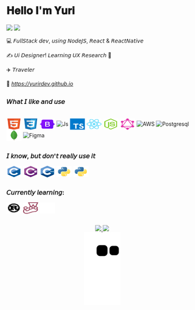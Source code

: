 # 𝐇𝐞𝐥𝐥𝐨 𝐈'𝐦 𝐘𝐮𝐫𝐢

[![](https://img.shields.io/badge/GitHub-100000?style=for-the-badge&logo=github&logoColor=white)](https://github.com/YuriRDev)
[![](https://img.shields.io/badge/Dribbble-EA4C89?style=for-the-badge&logo=dribbble&logoColor=white)](https://dribbble.com/YuriRDev)


:computer: 𝘍𝘶𝘭𝘭𝘚𝘵𝘢𝘤𝘬 𝘥𝘦𝘷, 𝘶𝘴𝘪𝘯𝘨 𝘕𝘰𝘥𝘦𝘑𝘚, 𝘙𝘦𝘢𝘤𝘵 & 𝘙𝘦𝘢𝘤𝘵𝘕𝘢𝘵𝘪𝘷𝘦

:writing_hand: 𝘜𝘪 𝘋𝘦𝘴𝘪𝘨𝘯𝘦𝘳! 𝘓𝘦𝘢𝘳𝘯𝘪𝘯𝘨 𝘜𝘟 𝘙𝘦𝘴𝘦𝘢𝘳𝘤𝘩 :crossed_fingers:

:airplane: 𝘛𝘳𝘢𝘷𝘦𝘭𝘦𝘳

🔗 *https://yurirdev.github.io*

  ##
  ### 𝘞𝘩𝘢𝘵 𝘐 𝘭𝘪𝘬𝘦 𝘢𝘯𝘥 𝘶𝘴𝘦
<div style="display: inline_block"><br>
  <img align="center" alt="HTML" height="30" width="40" src="https://raw.githubusercontent.com/devicons/devicon/master/icons/html5/html5-original.svg">
  <img align="center" alt="CSS" height="30" width="40" src="https://raw.githubusercontent.com/devicons/devicon/master/icons/css3/css3-original.svg">
  <img align="center" alt="Bootstrap" height="30" width="40" src="https://github.com/devicons/devicon/blob/v2.15.1/icons/bootstrap/bootstrap-original.svg">
  <img align="center" alt="Js" height="30" width="40" src="https://cdn.jsdelivr.net/gh/devicons/devicon/icons/javascript/javascript-original.svg">
  <img align="center" alt="Ts" height="30" width="40" src="https://raw.githubusercontent.com/devicons/devicon/master/icons/typescript/typescript-plain.svg">
  <img align="center" alt="React" height="30" width="40" src="https://raw.githubusercontent.com/devicons/devicon/master/icons/react/react-original.svg">
  <img align="center" alt="NodeJS" height="30" width="40" src="https://github.com/devicons/devicon/blob/v2.15.1/icons/nodejs/nodejs-original.svg">
  <img align="center" alt="GraphQL" height="30" width="40" src="https://raw.githubusercontent.com/devicons/devicon/v2.15.1/icons/graphql/graphql-plain.svg">
  <img align="center" alt="AWS" height="30" width="40" src="https://cdn.jsdelivr.net/gh/devicons/devicon/icons/amazonwebservices/amazonwebservices-original.svg">
  <img align="center" alt="Postgresql" height="30" width="40" src="https://cdn.jsdelivr.net/gh/devicons/devicon/icons/postgresql/postgresql-original.svg">
  <img align="center" alt="MongoDB" height="30" width="40" src="https://raw.githubusercontent.com/devicons/devicon/v2.15.1/icons/mongodb/mongodb-original.svg">
  <img align="center" alt="Figma" height="30" width="40" src="https://cdn.jsdelivr.net/gh/devicons/devicon/icons/figma/figma-original.svg">
</div>
  
  ##
  ### 𝘐 𝘬𝘯𝘰𝘸, 𝘣𝘶𝘵 𝘥𝘰𝘯'𝘵 𝘳𝘦𝘢𝘭𝘭𝘺 𝘶𝘴𝘦 𝘪𝘵
  <div style="display: inline_block">
    <img align="center" alt="C" height="30" width="40" src="https://raw.githubusercontent.com/devicons/devicon/master/icons/c/c-original.svg">
    <img align="center" alt="Csharp" height="30" width="40" src="https://raw.githubusercontent.com/devicons/devicon/master/icons/csharp/csharp-original.svg">
    <img align="center" alt="C++" height="30" width="40" src="https://raw.githubusercontent.com/devicons/devicon/master/icons/cplusplus/cplusplus-original.svg">
    <img align="center" alt="Python" height="30" width="40" src="https://raw.githubusercontent.com/devicons/devicon/master/icons/python/python-original.svg">
    <img align="center" alt="Python" height="30" width="40" src="https://raw.githubusercontent.com/devicons/devicon/master/icons/python/python-original.svg">
  </div>
  
    
  ##
  ### 𝘊𝘶𝘳𝘳𝘦𝘯𝘵𝘭𝘺 𝘭𝘦𝘢𝘳𝘯𝘪𝘯𝘨:
  <div style="display: inline_block">
    <img align="center" alt="Rust" height="30" width="40" src="https://raw.githubusercontent.com/devicons/devicon/v2.15.1/icons/rust/rust-plain.svg">
    <img align="center" alt="Jest" height="30" width="40" src="https://raw.githubusercontent.com/devicons/devicon/v2.15.1/icons/jest/jest-plain.svg">
    <img align="center" alt="Next" height="30" width="40" src="https://raw.githubusercontent.com/YuriRDev/YuriRDev/main/ass/next.svg">
  </div>
  
  
##
<div align="center">
  <a href="https://github.com/YuriRDev">
  <img height="180em" src="https://github-readme-stats.vercel.app/api?username=YuriRDev&show_icons=true&theme=radical&count_private=true"/>
  <img height="180em" src="https://github-readme-stats.vercel.app/api/top-langs/?username=YuriRDev&layout=compact&theme=radical"/>
</div>
  
 
  <div align="center">
    <img src="https://github.com/YuriRDev/YuriRDev/blob/output/github-contribution-grid-snake.svg" alt="snake">
 </div>
 
